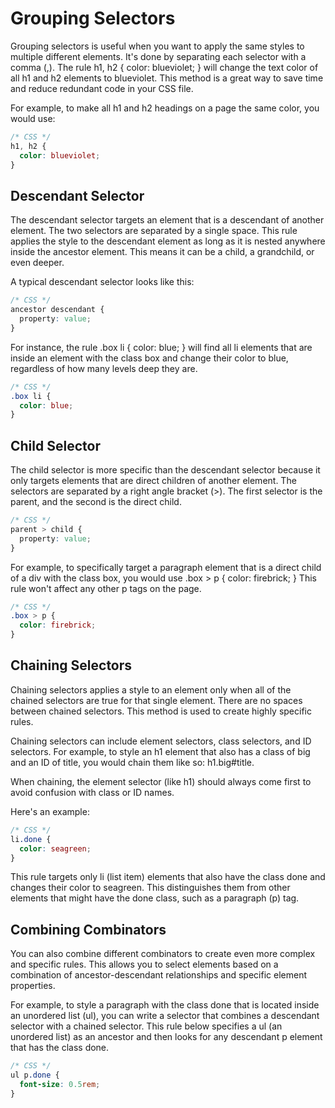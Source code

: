 # Grouping Selectors

Grouping selectors is useful when you want to apply the same styles to multiple different elements. It's done by separating each selector with a comma (,). The rule h1, h2 { color: blueviolet; } will change the text color of all h1 and h2 elements to blueviolet. This method is a great way to save time and reduce redundant code in your CSS file.

For example, to make all h1 and h2 headings on a page the same color, you would use:

```CSS
/* CSS */
h1, h2 {
  color: blueviolet;
}
```

## Descendant Selector
The descendant selector targets an element that is a descendant of another element. The two selectors are separated by a single space. This rule applies the style to the descendant element as long as it is nested anywhere inside the ancestor element. This means it can be a child, a grandchild, or even deeper.

A typical descendant selector looks like this:

```CSS
/* CSS */
ancestor descendant {
  property: value;
}
```

For instance, the rule .box li { color: blue; } will find all li elements that are inside an element with the class box and change their color to blue, regardless of how many levels deep they are.

```CSS
/* CSS */
.box li {
  color: blue;
}
```



## Child Selector
The child selector is more specific than the descendant selector because it only targets elements that are direct children of another element. The selectors are separated by a right angle bracket (>). The first selector is the parent, and the second is the direct child.

```CSS
/* CSS */
parent > child {
  property: value;
}
```

For example, to specifically target a paragraph element that is a direct child of a div with the class box, you would use .box > p { color: firebrick; } This rule won't affect any other p tags on the page.

```CSS
/* CSS */
.box > p {
  color: firebrick;
}
```






## Chaining Selectors

Chaining selectors applies a style to an element only when all of the chained selectors are true for that single element. There are no spaces between chained selectors. This method is used to create highly specific rules.

Chaining selectors can include element selectors, class selectors, and ID selectors. For example, to style an h1 element that also has a class of big and an ID of title, you would chain them like so: h1.big#title.

When chaining, the element selector (like h1) should always come first to avoid confusion with class or ID names.

Here's an example:

```CSS
/* CSS */
li.done {
  color: seagreen;
}
```

This rule targets only li (list item) elements that also have the class done and changes their color to seagreen. This distinguishes them from other elements that might have the done class, such as a paragraph (p) tag.

## Combining Combinators

You can also combine different combinators to create even more complex and specific rules. This allows you to select elements based on a combination of ancestor-descendant relationships and specific element properties.

For example, to style a paragraph with the class done that is located inside an unordered list (ul), you can write a selector that combines a descendant selector with a chained selector. This rule below specifies a ul (an unordered list) as an ancestor and then looks for any descendant p element that has the class done.

```CSS
/* CSS */
ul p.done {
  font-size: 0.5rem;
}
``` 
